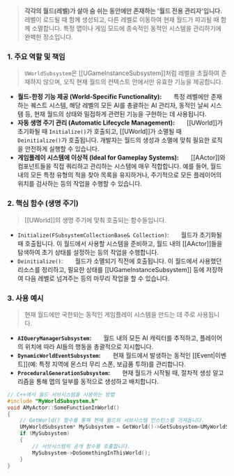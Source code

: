 > **각각의 월드(레벨)가 살아 숨 쉬는 동안에만 존재하는 '월드 전용 관리자'입니다.** 레벨이 로드될 때 함께 생성되고, 다른 레벨로 이동하여 현재 월드가 파괴될 때 함께 소멸합니다. 특정 맵이나 게임 모드에 종속적인 동적인 시스템을 관리하기에 완벽한 장소입니다.

### **1. 주요 역할 및 책임**
> `UWorldSubsystem`은 [[UGameInstanceSubsystem]]처럼 레벨을 초월하여 존재하지 않으며, 오직 현재 월드의 컨텍스트 안에서만 유효한 기능을 제공합니다.
* **월드-한정 기능 제공 (World-Specific Functionality):**
      특정 레벨에만 존재하는 퀘스트 시스템, 해당 레벨의 모든 AI를 총괄하는 AI 관리자, 동적인 날씨 시스템 등, 현재 월드의 상태와 밀접하게 관련된 기능을 구현하는 데 사용됩니다.
* **자동 생명 주기 관리 (Automatic Lifecycle Management):**
      [[UWorld]]가 초기화될 때 `Initialize()`가 호출되고, [[UWorld]]가 소멸될 때 `Deinitialize()`가 호출됩니다. 개발자는 월드의 생성과 소멸에 맞춰 필요한 로직을 안전하게 실행할 수 있습니다.
* **게임플레이 시스템에 이상적 (Ideal for Gameplay Systems):**
      [[AActor]]와 컴포넌트들을 직접 쿼리하고 관리하는 시스템에 매우 적합합니다. 예를 들어, 월드 내의 모든 특정 유형의 적을 찾아 목록을 유지하거나, 주기적으로 모든 플레이어의 위치를 검사하는 등의 작업을 수행할 수 있습니다.

### **2. 핵심 함수 (생명 주기)**
> [[UWorld]]의 생명 주기에 맞춰 호출되는 함수들입니다.
* `Initialize(FSubsystemCollectionBase& Collection)`:
      월드가 초기화될 때 호출됩니다. 이 월드에서 사용할 시스템을 준비하고, 월드 내의 [[AActor]]들을 탐색하여 초기 상태를 설정하는 등의 작업을 수행합니다.
* `Deinitialize()`:
      월드가 소멸되기 직전에 호출됩니다. 이 월드에서 사용했던 리소스를 정리하고, 필요한 상태를 [[UGameInstanceSubsystem]] 등에 저장하여 다음 레벨로 넘겨주는 등의 마무리 작업을 할 수 있습니다.

### **3. 사용 예시**
> 현재 월드에만 국한되는 동적인 게임플레이 시스템을 만드는 데 주로 사용됩니다.
* **`AIQueryManagerSubsystem`:**
      월드 내의 모든 AI 캐릭터를 추적하고, 플레이어의 위치에 따라 AI들의 행동을 총괄적으로 지시합니다.
* **`DynamicWorldEventSubsystem`:**
      현재 월드에서 발생하는 동적인 [[Event|이벤트]](예: 특정 지역에 몬스터 무리 스폰, 보급품 투하)를 관리합니다.
* **`ProceduralGenerationSubsystem`:**
      현재 월드가 시작될 때, 절차적 생성 알고리즘을 통해 맵의 일부를 동적으로 생성하고 배치합니다.
```cpp
// C++에서 월드 서브시스템을 사용하는 방법
#include "MyWorldSubsystem.h"
void AMyActor::SomeFunctionInWorld()
{
	// GetWorld() 함수를 통해 현재 월드의 서브시스템 인스턴스를 가져옵니다.
	UMyWorldSubsystem* MySubsystem = GetWorld()->GetSubsystem<UMyWorldSubsystem>();
	if (MySubsystem)
	{
		// 서브시스템의 공개 함수를 호출합니다.
		MySubsystem->DoSomethingInThisWorld();
	}
}
```